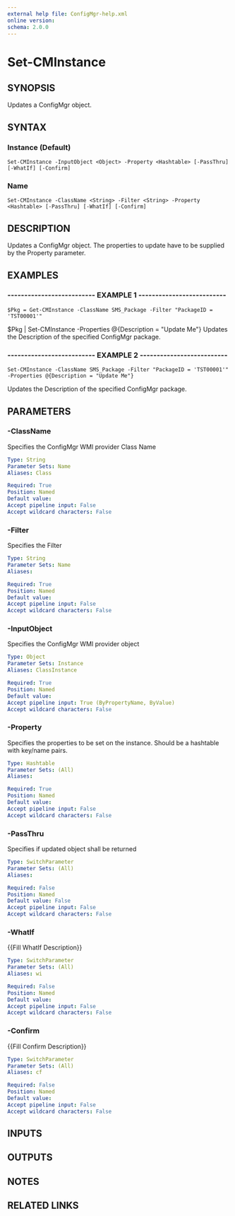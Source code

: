 ```yaml
---
external help file: ConfigMgr-help.xml
online version: 
schema: 2.0.0
---
```


# Set-CMInstance
## SYNOPSIS
Updates a ConfigMgr object.

## SYNTAX

### Instance (Default)
```
Set-CMInstance -InputObject <Object> -Property <Hashtable> [-PassThru] [-WhatIf] [-Confirm]
```

### Name
```
Set-CMInstance -ClassName <String> -Filter <String> -Property <Hashtable> [-PassThru] [-WhatIf] [-Confirm]
```

## DESCRIPTION
Updates a ConfigMgr object.
The properties to update have to be supplied by the Property parameter.

## EXAMPLES

### -------------------------- EXAMPLE 1 --------------------------
```
$Pkg = Get-CMInstance -ClassName SMS_Package -Filter "PackageID = 'TST00001'"
```

$Pkg | Set-CMInstance -Properties @{Description = "Update Me"}
Updates the Description of the specified ConfigMgr package.

### -------------------------- EXAMPLE 2 --------------------------
```
Set-CMInstance -ClassName SMS_Package -Filter "PackageID = 'TST00001'" -Properties @{Description = "Update Me"}
```

Updates the Description of the specified ConfigMgr package.

## PARAMETERS

### -ClassName
Specifies the ConfigMgr WMI provider Class Name

```yaml
Type: String
Parameter Sets: Name
Aliases: Class

Required: True
Position: Named
Default value: 
Accept pipeline input: False
Accept wildcard characters: False
```

### -Filter
Specifies the Filter

```yaml
Type: String
Parameter Sets: Name
Aliases: 

Required: True
Position: Named
Default value: 
Accept pipeline input: False
Accept wildcard characters: False
```

### -InputObject
Specifies the ConfigMgr WMI provider object

```yaml
Type: Object
Parameter Sets: Instance
Aliases: ClassInstance

Required: True
Position: Named
Default value: 
Accept pipeline input: True (ByPropertyName, ByValue)
Accept wildcard characters: False
```

### -Property
Specifies the properties to be set on the instance.
Should be a hashtable with key/name pairs.

```yaml
Type: Hashtable
Parameter Sets: (All)
Aliases: 

Required: True
Position: Named
Default value: 
Accept pipeline input: False
Accept wildcard characters: False
```

### -PassThru
Specifies if updated object shall be returned

```yaml
Type: SwitchParameter
Parameter Sets: (All)
Aliases: 

Required: False
Position: Named
Default value: False
Accept pipeline input: False
Accept wildcard characters: False
```

### -WhatIf
{{Fill WhatIf Description}}

```yaml
Type: SwitchParameter
Parameter Sets: (All)
Aliases: wi

Required: False
Position: Named
Default value: 
Accept pipeline input: False
Accept wildcard characters: False
```

### -Confirm
{{Fill Confirm Description}}

```yaml
Type: SwitchParameter
Parameter Sets: (All)
Aliases: cf

Required: False
Position: Named
Default value: 
Accept pipeline input: False
Accept wildcard characters: False
```

## INPUTS

## OUTPUTS

## NOTES

## RELATED LINKS

